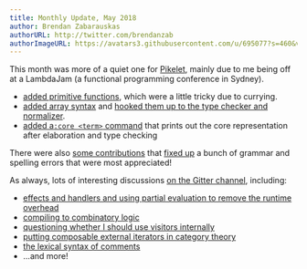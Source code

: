 ```yaml
---
title: Monthly Update, May 2018
author: Brendan Zabarauskas
authorURL: http://twitter.com/brendanzab
authorImageURL: https://avatars3.githubusercontent.com/u/695077?s=460&v=4
---
```


This month was more of a quiet one for [Pikelet](https://github.com/brendanzab/pikelet), mainly due to me being off at a LambdaJam (a functional programming conference in Sydney).

- [added primitive functions](https://github.com/brendanzab/pikelet/pull/64), which were a little tricky due to currying.
- [added array syntax](https://github.com/brendanzab/pikelet/commit/d5cf893518d1d396aa55a2b22971970ce85473bf) and [hooked them up to the type checker and normalizer](https://github.com/brendanzab/pikelet/pull/72).
- [added a`:core <term>` command](https://github.com/brendanzab/pikelet/pull/68) that prints out the core representation after elaboration and type checking

<!--truncate-->

There were also [some contributions](https://github.com/brendanzab/pikelet/pull/70) that [fixed up](https://github.com/brendanzab/pikelet/pull/65) a bunch of grammar and spelling errors that were most appreciated!

As always, lots of interesting discussions [on the Gitter channel](https://gitter.im/pikelet-lang/Lobby), including:

- [effects and handlers and using partial evaluation to remove the runtime overhead](https://gitter.im/pikelet-lang/Lobby?at=5afd821e52194a4a67f17b44)
- [compiling to combinatory logic](https://gitter.im/pikelet-lang/Lobby?at=5b07842b160c567d16d6a6d3)
- [questioning whether I should use visitors internally](https://gitter.im/pikelet-lang/Lobby?at=5b0b52bac712f56125393c82)
- [putting composable external iterators in category theory](https://gitter.im/pikelet-lang/Lobby?at=5b0ccceec712f561253dcb56)
- [the lexical syntax of comments](https://gitter.im/pikelet-lang/Lobby?at=5b0fc682c712f56125485b3d)
- ...and more!
